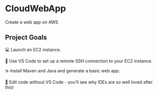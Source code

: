 # CloudWebApp
Create a web app on AWS

## Project Goals
💻 Launch an EC2 instance.

🔌 Use VS Code to set up a remote SSH connection to your EC2 instance.

☕️ Install Maven and Java and generate a basic web app.

💎 Edit code without VS Code - you'll see why IDEs are so well loved after this!

